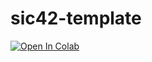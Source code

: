 # sic42-template

[![Open In Colab](https://colab.research.google.com/assets/colab-badge.svg)](https://colab.research.google.com/github/lab42-global/sic42-template/blob/main/sic-template.ipynb)
